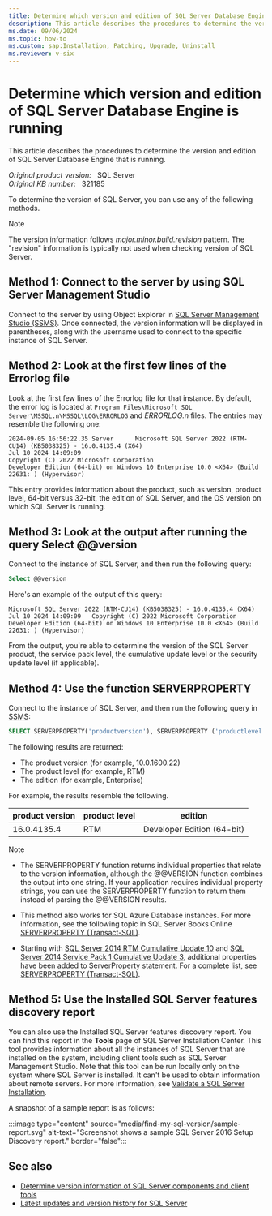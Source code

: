 ```yaml
---
title: Determine which version and edition of SQL Server Database Engine
description: This article describes the procedures to determine the version and edition of SQL Server Database Engine is running.
ms.date: 09/06/2024
ms.topic: how-to
ms.custom: sap:Installation, Patching, Upgrade, Uninstall
ms.reviewer: v-six
---
```


<!---Internal note: The screenshots in the article are being or were already updated. Please contact "gsprad" and "christys" for triage before making the further changes to the screenshots.
--->

# Determine which version and edition of SQL Server Database Engine is running

This article describes the procedures to determine the version and edition of SQL Server Database Engine that is running.

_Original product version:_ &nbsp; SQL Server  
_Original KB number:_ &nbsp; 321185

To determine the version of SQL Server, you can use any of the following methods.

> [!NOTE]  
>  The version information follows *major.minor.build.revision* pattern. The "revision" information is typically not used when checking version of SQL Server.

## Method 1: Connect to the server by using SQL Server Management Studio

Connect to the server by using Object Explorer in [SQL Server Management Studio (SSMS)](/sql/ssms/sql-server-management-studio-ssms).
Once connected, the version information will be displayed in parentheses, along with the username used to connect to the specific instance of SQL Server.

## Method 2: Look at the first few lines of the Errorlog file

Look at the first few lines of the Errorlog file for that instance. By default, the error log is located at `Program Files\Microsoft SQL Server\MSSQL.n\MSSQL\LOG\ERRORLOG` and _ERRORLOG.n_ files. The entries may resemble the following one:

```output
2024-09-05 16:56:22.35 Server      Microsoft SQL Server 2022 (RTM-CU14) (KB5038325) - 16.0.4135.4 (X64)  
Jul 10 2024 14:09:09  
Copyright (C) 2022 Microsoft Corporation 
Developer Edition (64-bit) on Windows 10 Enterprise 10.0 <X64> (Build 22631: ) (Hypervisor)
```

This entry provides information about the product, such as version, product level, 64-bit versus 32-bit, the edition of SQL Server, and the OS version on which SQL Server is running.

## Method 3: Look at the output after running the query Select @@version

Connect to the instance of SQL Server, and then run the following query:

```sql
Select @@version
```

Here's an example of the output of this query:

```output
Microsoft SQL Server 2022 (RTM-CU14) (KB5038325) - 16.0.4135.4 (X64)   Jul 10 2024 14:09:09   Copyright (C) 2022 Microsoft Corporation  Developer Edition (64-bit) on Windows 10 Enterprise 10.0 <X64> (Build 22631: ) (Hypervisor) 
```

From the output, you're able to determine the version of the SQL Server product, the service pack level, the cumulative update level or the security update level (if applicable).

## Method 4: Use the function SERVERPROPERTY

Connect to the instance of SQL Server, and then run the following query in [SSMS](/sql/ssms/sql-server-management-studio-ssms):

```sql
SELECT SERVERPROPERTY('productversion'), SERVERPROPERTY ('productlevel'), SERVERPROPERTY ('edition')
```

The following results are returned:

- The product version (for example, 10.0.1600.22)
- The product level (for example, RTM)
- The edition (for example, Enterprise)

For example, the results resemble the following.

|product version|product level|edition|
|---|---|---|
| 16.0.4135.4|RTM| Developer Edition (64-bit) |

> [!NOTE]
>
> - The SERVERPROPERTY function returns individual properties that relate to the version information, although the @@VERSION function combines the output into one string. If your application requires individual property strings, you can use the SERVERPROPERTY function to return them instead of parsing the @@VERSION results.
>
> - This method also works for SQL Azure Database instances. For more information, see the following topic in SQL Server Books Online [SERVERPROPERTY (Transact-SQL)](/sql/t-sql/functions/serverproperty-transact-sql).
>
> - Starting with [SQL Server 2014 RTM Cumulative Update 10](https://support.microsoft.com/help/3094220) and [SQL Server 2014 Service Pack 1 Cumulative Update 3](https://support.microsoft.com/help/3094221), additional properties have been added to ServerProperty statement. For a complete list, see [SERVERPROPERTY (Transact-SQL)](/sql/t-sql/functions/serverproperty-transact-sql).

## Method 5: Use the Installed SQL Server features discovery report

You can also use the Installed SQL Server features discovery report. You can find this report in the **Tools** page of SQL Server Installation Center. This tool provides information about all the instances of SQL Server that are installed on the system, including client tools such as SQL Server Management Studio. Note that this tool can be run locally only on the system where SQL Server is installed. It can't be used to obtain information about remote servers. For more information, see [Validate a SQL Server Installation](/sql/database-engine/install-windows/validate-a-sql-server-installation).

A snapshot of a sample report is as follows:

:::image type="content" source="media/find-my-sql-version/sample-report.svg" alt-text="Screenshot shows a sample SQL Server 2016 Setup Discovery report." border="false":::

## See also

- [Determine version information of SQL Server components and client tools](components-client-tools-versions.md)
- [Latest updates and version history for SQL Server](download-and-install-latest-updates.md)
